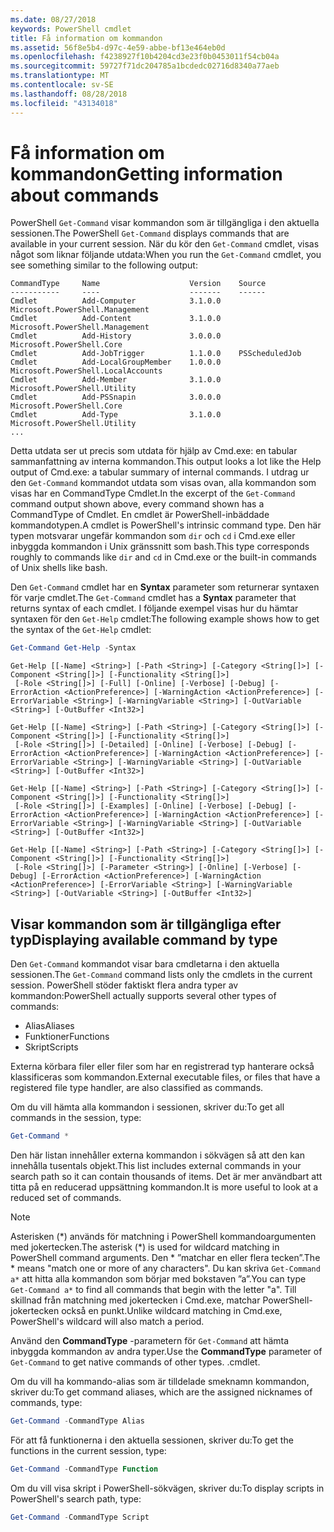 ```yaml
---
ms.date: 08/27/2018
keywords: PowerShell cmdlet
title: Få information om kommandon
ms.assetid: 56f8e5b4-d97c-4e59-abbe-bf13e464eb0d
ms.openlocfilehash: f4238927f10b4204cd3e23f0b0453011f54cb04a
ms.sourcegitcommit: 59727f71dc204785a1bcdedc02716d8340a77aeb
ms.translationtype: MT
ms.contentlocale: sv-SE
ms.lasthandoff: 08/28/2018
ms.locfileid: "43134018"
---
```

# <a name="getting-information-about-commands"></a><span data-ttu-id="8a678-103">Få information om kommandon</span><span class="sxs-lookup"><span data-stu-id="8a678-103">Getting information about commands</span></span>

<span data-ttu-id="8a678-104">PowerShell `Get-Command` visar kommandon som är tillgängliga i den aktuella sessionen.</span><span class="sxs-lookup"><span data-stu-id="8a678-104">The PowerShell `Get-Command` displays commands that are available in your current session.</span></span>
<span data-ttu-id="8a678-105">När du kör den `Get-Command` cmdlet, visas något som liknar följande utdata:</span><span class="sxs-lookup"><span data-stu-id="8a678-105">When you run the `Get-Command` cmdlet, you see something similar to the following output:</span></span>

```output
CommandType     Name                    Version    Source
-----------     ----                    -------    ------
Cmdlet          Add-Computer            3.1.0.0    Microsoft.PowerShell.Management
Cmdlet          Add-Content             3.1.0.0    Microsoft.PowerShell.Management
Cmdlet          Add-History             3.0.0.0    Microsoft.PowerShell.Core
Cmdlet          Add-JobTrigger          1.1.0.0    PSScheduledJob
Cmdlet          Add-LocalGroupMember    1.0.0.0    Microsoft.PowerShell.LocalAccounts
Cmdlet          Add-Member              3.1.0.0    Microsoft.PowerShell.Utility
Cmdlet          Add-PSSnapin            3.0.0.0    Microsoft.PowerShell.Core
Cmdlet          Add-Type                3.1.0.0    Microsoft.PowerShell.Utility
...
```

<span data-ttu-id="8a678-106">Detta utdata ser ut precis som utdata för hjälp av Cmd.exe: en tabular sammanfattning av interna kommandon.</span><span class="sxs-lookup"><span data-stu-id="8a678-106">This output looks a lot like the Help output of Cmd.exe: a tabular summary of internal commands.</span></span> <span data-ttu-id="8a678-107">I utdrag ur den `Get-Command` kommandot utdata som visas ovan, alla kommandon som visas har en CommandType Cmdlet.</span><span class="sxs-lookup"><span data-stu-id="8a678-107">In the excerpt of the `Get-Command` command output shown above, every command shown has a CommandType of Cmdlet.</span></span> <span data-ttu-id="8a678-108">En cmdlet är PowerShell-inbäddade kommandotypen.</span><span class="sxs-lookup"><span data-stu-id="8a678-108">A cmdlet is PowerShell's intrinsic command type.</span></span> <span data-ttu-id="8a678-109">Den här typen motsvarar ungefär kommandon som `dir` och `cd` i Cmd.exe eller inbyggda kommandon i Unix gränssnitt som bash.</span><span class="sxs-lookup"><span data-stu-id="8a678-109">This type corresponds roughly to commands like `dir` and `cd` in Cmd.exe or the built-in commands of Unix shells like bash.</span></span>

<span data-ttu-id="8a678-110">Den `Get-Command` cmdlet har en **Syntax** parameter som returnerar syntaxen för varje cmdlet.</span><span class="sxs-lookup"><span data-stu-id="8a678-110">The `Get-Command` cmdlet has a **Syntax** parameter that returns syntax of each cmdlet.</span></span> <span data-ttu-id="8a678-111">I följande exempel visas hur du hämtar syntaxen för den `Get-Help` cmdlet:</span><span class="sxs-lookup"><span data-stu-id="8a678-111">The following example shows how to get the syntax of the `Get-Help` cmdlet:</span></span>

```powershell
Get-Command Get-Help -Syntax
```

```output
Get-Help [[-Name] <String>] [-Path <String>] [-Category <String[]>] [-Component <String[]>] [-Functionality <String[]>]
 [-Role <String[]>] [-Full] [-Online] [-Verbose] [-Debug] [-ErrorAction <ActionPreference>] [-WarningAction <ActionPreference>] [-ErrorVariable <String>] [-WarningVariable <String>] [-OutVariable <String>] [-OutBuffer <Int32>]

Get-Help [[-Name] <String>] [-Path <String>] [-Category <String[]>] [-Component <String[]>] [-Functionality <String[]>]
 [-Role <String[]>] [-Detailed] [-Online] [-Verbose] [-Debug] [-ErrorAction <ActionPreference>] [-WarningAction <ActionPreference>] [-ErrorVariable <String>] [-WarningVariable <String>] [-OutVariable <String>] [-OutBuffer <Int32>]

Get-Help [[-Name] <String>] [-Path <String>] [-Category <String[]>] [-Component <String[]>] [-Functionality <String[]>]
 [-Role <String[]>] [-Examples] [-Online] [-Verbose] [-Debug] [-ErrorAction <ActionPreference>] [-WarningAction <ActionPreference>] [-ErrorVariable <String>] [-WarningVariable <String>] [-OutVariable <String>] [-OutBuffer <Int32>]

Get-Help [[-Name] <String>] [-Path <String>] [-Category <String[]>] [-Component <String[]>] [-Functionality <String[]>]
 [-Role <String[]>] [-Parameter <String>] [-Online] [-Verbose] [-Debug] [-ErrorAction <ActionPreference>] [-WarningAction <ActionPreference>] [-ErrorVariable <String>] [-WarningVariable <String>] [-OutVariable <String>] [-OutBuffer <Int32>]
```

## <a name="displaying-available-command-by-type"></a><span data-ttu-id="8a678-112">Visar kommandon som är tillgängliga efter typ</span><span class="sxs-lookup"><span data-stu-id="8a678-112">Displaying available command by type</span></span>

<span data-ttu-id="8a678-113">Den `Get-Command` kommandot visar bara cmdletarna i den aktuella sessionen.</span><span class="sxs-lookup"><span data-stu-id="8a678-113">The `Get-Command` command lists only the cmdlets in the current session.</span></span> <span data-ttu-id="8a678-114">PowerShell stöder faktiskt flera andra typer av kommandon:</span><span class="sxs-lookup"><span data-stu-id="8a678-114">PowerShell actually supports several other types of commands:</span></span>

- <span data-ttu-id="8a678-115">Alias</span><span class="sxs-lookup"><span data-stu-id="8a678-115">Aliases</span></span>
- <span data-ttu-id="8a678-116">Funktioner</span><span class="sxs-lookup"><span data-stu-id="8a678-116">Functions</span></span>
- <span data-ttu-id="8a678-117">Skript</span><span class="sxs-lookup"><span data-stu-id="8a678-117">Scripts</span></span>

<span data-ttu-id="8a678-118">Externa körbara filer eller filer som har en registrerad typ hanterare också klassificeras som kommandon.</span><span class="sxs-lookup"><span data-stu-id="8a678-118">External executable files, or files that have a registered file type handler, are also classified as commands.</span></span>

<span data-ttu-id="8a678-119">Om du vill hämta alla kommandon i sessionen, skriver du:</span><span class="sxs-lookup"><span data-stu-id="8a678-119">To get all commands in the session, type:</span></span>

```powershell
Get-Command *
```

<span data-ttu-id="8a678-120">Den här listan innehåller externa kommandon i sökvägen så att den kan innehålla tusentals objekt.</span><span class="sxs-lookup"><span data-stu-id="8a678-120">This list includes external commands in your search path so it can contain thousands of items.</span></span>
<span data-ttu-id="8a678-121">Det är mer användbart att titta på en reducerad uppsättning kommandon.</span><span class="sxs-lookup"><span data-stu-id="8a678-121">It is more useful to look at a reduced set of commands.</span></span>

> [!NOTE]
> <span data-ttu-id="8a678-122">Asterisken (\*) används för matchning i PowerShell kommandoargumenten med jokertecken.</span><span class="sxs-lookup"><span data-stu-id="8a678-122">The asterisk (\*) is used for wildcard matching in PowerShell command arguments.</span></span> <span data-ttu-id="8a678-123">Den \* ”matchar en eller flera tecken”.</span><span class="sxs-lookup"><span data-stu-id="8a678-123">The \* means "match one or more of any characters".</span></span> <span data-ttu-id="8a678-124">Du kan skriva `Get-Command a*` att hitta alla kommandon som börjar med bokstaven ”a”.</span><span class="sxs-lookup"><span data-stu-id="8a678-124">You can type `Get-Command a*` to find all commands that begin with the letter "a".</span></span> <span data-ttu-id="8a678-125">Till skillnad från matchning med jokertecken i Cmd.exe, matchar PowerShell-jokertecken också en punkt.</span><span class="sxs-lookup"><span data-stu-id="8a678-125">Unlike wildcard matching in Cmd.exe, PowerShell's wildcard will also match a period.</span></span>

<span data-ttu-id="8a678-126">Använd den **CommandType** -parametern för `Get-Command` att hämta inbyggda kommandon av andra typer.</span><span class="sxs-lookup"><span data-stu-id="8a678-126">Use the **CommandType** parameter of `Get-Command` to get native commands of other types.</span></span>
<span data-ttu-id="8a678-127">.</span><span class="sxs-lookup"><span data-stu-id="8a678-127">cmdlet.</span></span>

<span data-ttu-id="8a678-128">Om du vill ha kommando-alias som är tilldelade smeknamn kommandon, skriver du:</span><span class="sxs-lookup"><span data-stu-id="8a678-128">To get command aliases, which are the assigned nicknames of commands, type:</span></span>

```powershell
Get-Command -CommandType Alias
```

<span data-ttu-id="8a678-129">För att få funktionerna i den aktuella sessionen, skriver du:</span><span class="sxs-lookup"><span data-stu-id="8a678-129">To get the functions in the current session, type:</span></span>

```powershell
Get-Command -CommandType Function
```

<span data-ttu-id="8a678-130">Om du vill visa skript i PowerShell-sökvägen, skriver du:</span><span class="sxs-lookup"><span data-stu-id="8a678-130">To display scripts in PowerShell's search path, type:</span></span>

```powershell
Get-Command -CommandType Script
```
